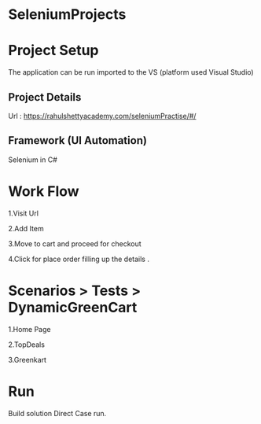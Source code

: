 # SeleniumProjects

# Project Setup
The application can be run imported to the VS (platform used Visual Studio)
 
## Project Details
Url : https://rahulshettyacademy.com/seleniumPractise/#/

## Framework (UI Automation)
Selenium in C#

# Work Flow
1.Visit Url

2.Add Item

3.Move to cart and proceed for checkout

4.Click for place order filling up the details .

# Scenarios > Tests > DynamicGreenCart
1.Home Page

2.TopDeals

3.Greenkart

# Run
Build solution
Direct Case run.

